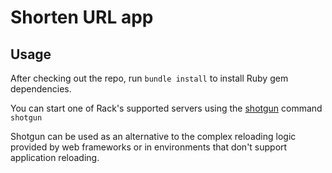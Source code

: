 # Shorten URL app

## Usage

After checking out the repo, run `bundle install` to install Ruby gem dependencies.

You can start one of Rack's supported servers using the [shotgun](https://github.com/rtomayko/shotgun) command `shotgun`

Shotgun can be used as an alternative to the complex reloading logic provided by web frameworks or in environments that don't support application reloading.
